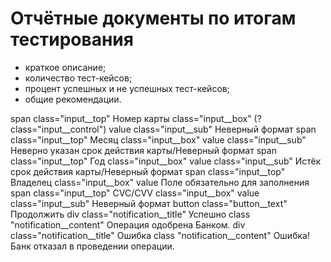 # Отчётные документы по итогам тестирования

* краткое описание;
* количество тест-кейсов;
* процент успешных и не успешных тест-кейсов;
* общие рекомендации.

span class="input__top" Номер карты class="input__box" (?class="input__control") value
class="input__sub" Неверный формат
span class="input__top" Месяц class="input__box" value
class="input__sub" Неверно указан срок действия карты/Неверный формат
span class="input__top" Год class="input__box" value
class="input__sub" Истёк срок действия карты/Неверный формат
span class="input__top" Владелец class="input__box" value
Поле обязательно для заполнения
span class="input__top" CVC/CVV class="input__box" value
class="input__sub" Неверный формат
button class="button__text" Продолжить
div class="notification__title" Успешно 
class "notification__content" Операция одобрена Банком.
div class="notification__title" Ошибка
class "notification__content" Ошибка! Банк отказал в проведении операции.